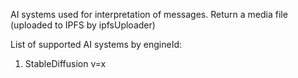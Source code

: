 AI systems used for interpretation of messages. Return a media file (uploaded to IPFS by ipfsUploader)

List of supported AI systems by engineId:
1. StableDiffusion v=x